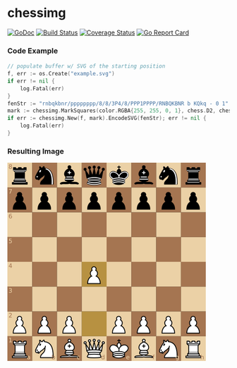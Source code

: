# chessimg
[![GoDoc](https://godoc.org/github.com/loganjspears/chessimg?status.svg)](https://godoc.org/github.com/loganjspears/chessimg)
[![Build Status](https://drone.io/github.com/loganjspears/chessimg/status.png)](https://drone.io/github.com/loganjspears/chessimg/latest)
[![Coverage Status](https://coveralls.io/repos/github/loganjspears/chessimg/badge.svg?branch=master)](https://coveralls.io/github/loganjspears/chessimg?branch=master)
[![Go Report Card](http://goreportcard.com/badge/loganjspears/chessimg)](http://goreportcard.com/report/loganjspears/chessimg)

### Code Example

```go
// populate buffer w/ SVG of the starting position
f, err := os.Create("example.svg")
if err != nil {
    log.Fatal(err)
}
fenStr := "rnbqkbnr/pppppppp/8/8/3P4/8/PPP1PPPP/RNBQKBNR b KQkq - 0 1"
mark := chessimg.MarkSquares(color.RGBA{255, 255, 0, 1}, chess.D2, chess.D4)
if err := chessimg.New(f, mark).EncodeSVG(fenStr); err != nil {
	log.Fatal(err)
}
```

### Resulting Image

![rnbqkbnr/pppppppp/8/8/3P4/8/PPP1PPPP/RNBQKBNR b KQkq - 0 1](/example.png)
 

